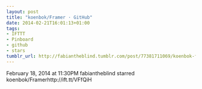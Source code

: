 ```yaml
---
layout: post
title: "koenbok/Framer · GitHub"
date: 2014-02-21T16:01:13+01:00
tags:
- IFTTT
- Pinboard
- github
- stars
tumblr_url: http://fabiantheblind.tumblr.com/post/77381711069/koenbok-framer-github
---
```

February 18, 2014 at 11:30PM
fabiantheblind starred koenbok/Framerhttp://ift.tt/VFfQiH
